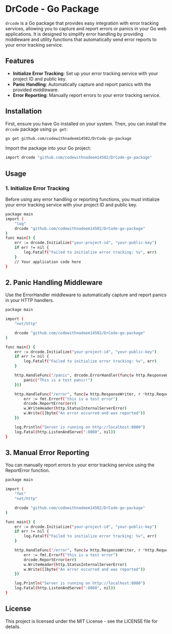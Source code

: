 # DrCode - Go Package

`drcode` is a Go package that provides easy integration with error tracking services, allowing you to capture and report errors or panics in your Go web applications. It is designed to simplify error handling by providing middleware and utility functions that automatically send error reports to your error tracking service.

## Features

- **Initialize Error Tracking**: Set up your error tracking service with your project ID and public key.
- **Panic Handling**: Automatically capture and report panics with the provided middleware.
- **Error Reporting**: Manually report errors to your error tracking service.

## Installation

First, ensure you have Go installed on your system. Then, you can install the `drcode` package using `go get`:

```bash
go get github.com/codewithnadeem14502/DrCode-go-package
```
Import the package into your Go project:

```bash
import drcode "github.com/codewithnadeem14502/DrCode-go-package"
```
## Usage
### 1. Initialize Error Tracking
Before using any error handling or reporting functions, you must initialize your error tracking service with your project ID and public key.

```bash 
package main
import (
    "log"
    drcode "github.com/codewithnadeem14502/DrCode-go-package"
)
func main() {
    err := drcode.Initialize("your-project-id", "your-public-key")
    if err != nil {
        log.Fatalf("Failed to initialize error tracking: %v", err)
    }
    // Your application code here
}
```

## 2. Panic Handling Middleware
Use the ErrorHandler middleware to automatically capture and report panics in your HTTP handlers.

``` bash
package main

import (
    "net/http"

    drcode "github.com/codewithnadeem14502/DrCode-go-package"
)

func main() {
    err := drcode.Initialize("your-project-id", "your-public-key")
    if err != nil {
        log.Fatalf("Failed to initialize error tracking: %v", err)
    }

    http.HandleFunc("/panic", drcode.ErrorHandler(func(w http.ResponseWriter, r *http.Request) {
        panic("This is a test panic!")
    }))

    http.HandleFunc("/error", func(w http.ResponseWriter, r *http.Request) {
        err := fmt.Errorf("this is a test error")
        drcode.ReportError(err)
        w.WriteHeader(http.StatusInternalServerError)
        w.Write([]byte("An error occurred and was reported"))
    })

    log.Println("Server is running on http://localhost:8080")
    log.Fatal(http.ListenAndServe(":8080", nil))
}
```

## 3. Manual Error Reporting
 You can manually report errors to your error tracking service using the ReportError function.


```bash
package main

import (
    "fmt"
    "net/http"

    drcode "github.com/codewithnadeem14502/DrCode-go-package"
)

func main() {
    err := drcode.Initialize("your-project-id", "your-public-key")
    if err != nil {
        log.Fatalf("Failed to initialize error tracking: %v", err)
    }

    http.HandleFunc("/error", func(w http.ResponseWriter, r *http.Request) {
        err := fmt.Errorf("this is a test error")
        drcode.ReportError(err)
        w.WriteHeader(http.StatusInternalServerError)
        w.Write([]byte("An error occurred and was reported"))
    })

    log.Println("Server is running on http://localhost:8080")
    log.Fatal(http.ListenAndServe(":8080", nil))
}

```

## License
This project is licensed under the MIT License - see the LICENSE file for details.
